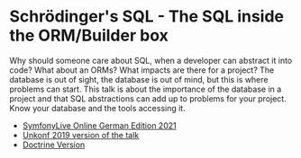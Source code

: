 # Schrödinger's SQL - The SQL inside the ORM/Builder box

Why should someone care about SQL, when a developer can abstract it into code? What about an ORMs? What impacts are there for a project? The database is out of sight, the database is out of mind, but this is where problems can start. This talk is about the importance of the database in a project and that SQL abstractions can add up to problems for your project. Know your database and the tools accessing it.

* [SymfonyLive Online German Edition 2021](https://senseexception.github.io/schroedingers-sql/symfonylive-germany21/)
* [Unkonf 2019 version of the talk](https://senseexception.github.io/schroedingers-sql/unkonf/)
* [Doctrine Version](https://senseexception.github.io/schroedingers-sql/doctrine/)
